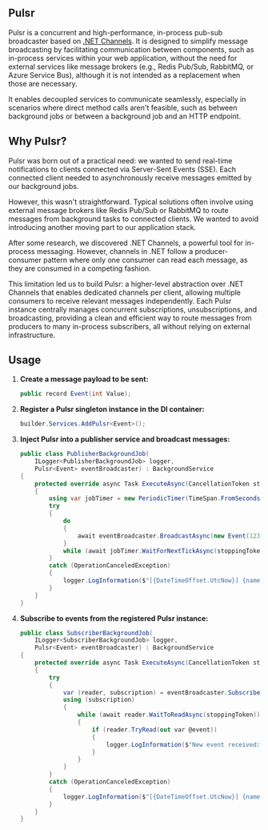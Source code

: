 ## Pulsr

Pulsr is a concurrent and high-performance, in-process pub-sub broadcaster based on [.NET Channels](https://learn.microsoft.com/en-us/dotnet/core/extensions/channels). It is designed to simplify message broadcasting by facilitating communication between components, such as in-process services within your web application, without the need for external services like message brokers (e.g., Redis Pub/Sub, RabbitMQ, or Azure Service Bus), although it is not intended as a replacement when those are necessary.

It enables decoupled services to communicate seamlessly, especially in scenarios where direct method calls aren't feasible, such as between background jobs or between a background job and an HTTP endpoint.


## Why Pulsr?

Pulsr was born out of a practical need: we wanted to send real-time notifications to clients connected via Server-Sent Events (SSE). Each connected client needed to asynchronously receive messages emitted by our background jobs.

However, this wasn't straightforward. Typical solutions often involve using external message brokers like Redis Pub/Sub or RabbitMQ to route messages from background tasks to connected clients. We wanted to avoid introducing another moving part to our application stack.

After some research, we discovered .NET Channels, a powerful tool for in-process messaging. However, channels in .NET follow a producer-consumer pattern where only one consumer can read each message, as they are consumed in a competing fashion.

This limitation led us to build Pulsr: a higher-level abstraction over .NET Channels that enables dedicated channels per client, allowing multiple consumers to receive relevant messages independently. Each Pulsr instance centrally manages concurrent subscriptions, unsubscriptions, and broadcasting, providing a clean and efficient way to route messages from producers to many in-process subscribers, all without relying on external infrastructure.


## Usage

1. **Create a message payload to be sent:**

    ```csharp
    public record Event(int Value);
    ```

2. **Register a Pulsr singleton instance in the DI container:**

    ```csharp
    builder.Services.AddPulsr<Event>();
    ```

3. **Inject Pulsr into a publisher service and broadcast messages:**

    ```csharp
    public class PublisherBackgroundJob(
        ILogger<PublisherBackgroundJob> logger,
        Pulsr<Event> eventBroadcaster) : BackgroundService
    {
        protected override async Task ExecuteAsync(CancellationToken stoppingToken)
        {
            using var jobTimer = new PeriodicTimer(TimeSpan.FromSeconds(60));
            try
            {
                do
                {
                    await eventBroadcaster.BroadcastAsync(new Event(123));
                }
                while (await jobTimer.WaitForNextTickAsync(stoppingToken));
            }
            catch (OperationCanceledException)
            {
                logger.LogInformation($"[{DateTimeOffset.UtcNow}] {nameof(PublisherBackgroundJob)} cancelled");
            }
        }
    }
    ```

4. **Subscribe to events from the registered Pulsr instance:**

    ```csharp
    public class SubscriberBackgroundJob(
        ILogger<SubscriberBackgroundJob> logger,
        Pulsr<Event> eventBroadcaster) : BackgroundService
    {
        protected override async Task ExecuteAsync(CancellationToken stoppingToken)
        {
            try
            {
                var (reader, subscription) = eventBroadcaster.Subscribe();
                using (subscription)
                {
                    while (await reader.WaitToReadAsync(stoppingToken))
                    {
                        if (reader.TryRead(out var @event))
                        {
                            logger.LogInformation($"New event received: {@event}");
                        }
                    }
                }
            }
            catch (OperationCanceledException)
            {
                logger.LogInformation($"[{DateTimeOffset.UtcNow}] {nameof(SubscriberBackgroundJob)} cancelled");
            }
        }
    }
    ```
